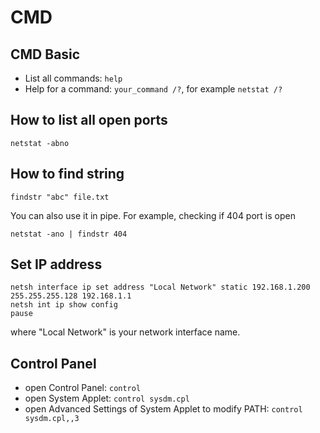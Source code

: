 
# CMD

## CMD Basic

  * List all commands: `help`
  * Help for a command: `your_command /?`, for example `netstat /?`

## How to list all open ports

```
netstat -abno
```

## How to find string

```
findstr "abc" file.txt
```

You can also use it in pipe. For example, checking if 404 port is open

```
netstat -ano | findstr 404
```

## Set IP address

```
netsh interface ip set address "Local Network" static 192.168.1.200 255.255.255.128 192.168.1.1
netsh int ip show config
pause
```

where "Local Network" is your network interface name.


## Control Panel

  * open Control Panel: `control`
  * open System Applet: `control sysdm.cpl`
  * open Advanced Settings of System Applet to modify PATH: `control sysdm.cpl,,3`
  
